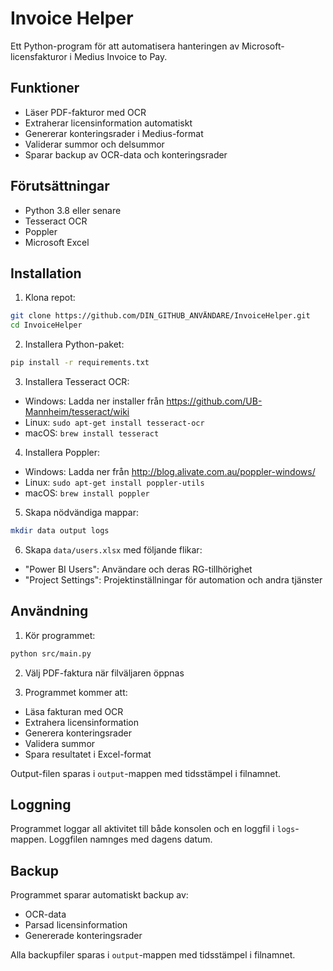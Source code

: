 # Invoice Helper

Ett Python-program för att automatisera hanteringen av Microsoft-licensfakturor i Medius Invoice to Pay.

## Funktioner

- Läser PDF-fakturor med OCR
- Extraherar licensinformation automatiskt
- Genererar konteringsrader i Medius-format
- Validerar summor och delsummor
- Sparar backup av OCR-data och konteringsrader

## Förutsättningar

- Python 3.8 eller senare
- Tesseract OCR
- Poppler
- Microsoft Excel

## Installation

1. Klona repot:
```bash
git clone https://github.com/DIN_GITHUB_ANVÄNDARE/InvoiceHelper.git
cd InvoiceHelper
```

2. Installera Python-paket:
```bash
pip install -r requirements.txt
```

3. Installera Tesseract OCR:
- Windows: Ladda ner installer från https://github.com/UB-Mannheim/tesseract/wiki
- Linux: `sudo apt-get install tesseract-ocr`
- macOS: `brew install tesseract`

4. Installera Poppler:
- Windows: Ladda ner från http://blog.alivate.com.au/poppler-windows/
- Linux: `sudo apt-get install poppler-utils`
- macOS: `brew install poppler`

5. Skapa nödvändiga mappar:
```bash
mkdir data output logs
```

6. Skapa `data/users.xlsx` med följande flikar:
- "Power BI Users": Användare och deras RG-tillhörighet
- "Project Settings": Projektinställningar för automation och andra tjänster

## Användning

1. Kör programmet:
```bash
python src/main.py
```

2. Välj PDF-faktura när filväljaren öppnas

3. Programmet kommer att:
- Läsa fakturan med OCR
- Extrahera licensinformation
- Generera konteringsrader
- Validera summor
- Spara resultatet i Excel-format

Output-filen sparas i `output`-mappen med tidsstämpel i filnamnet.

## Loggning

Programmet loggar all aktivitet till både konsolen och en loggfil i `logs`-mappen. Loggfilen namnges med dagens datum.

## Backup

Programmet sparar automatiskt backup av:
- OCR-data
- Parsad licensinformation
- Genererade konteringsrader

Alla backupfiler sparas i `output`-mappen med tidsstämpel i filnamnet. 